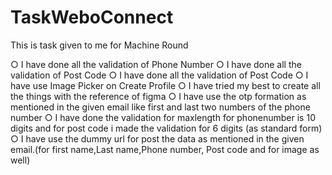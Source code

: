 # TaskWeboConnect
This is task given to me for Machine Round

○ I have done all the validation of Phone Number ○ I have done all the validation of Post Code
○ I have done all the validation of Post Code
○ I have use Image Picker on Create Profile
○ I have tried my best to create all the things with the reference of figma
○ I have use the otp formation as mentioned in the given email like first and last two numbers of the phone number
○ I have done the validation for maxlength for phonenumber is 10 digits and for post code i made the validation for 6 digits (as standard form)
○ I have use the dummy url for post the data as mentioned in the given email.(for first name,Last name,Phone number, Post code and for image as well)
